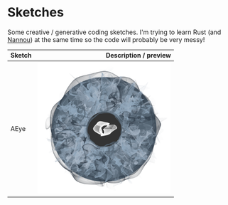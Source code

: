 Sketches
========

Some creative / generative coding sketches.  I'm trying to learn Rust (and [Nannou](https://github.com/nannou-org/nannou)) at the same time so the code will probably be very messy!

| Sketch | Description / preview                   |
| :----- | --------------------:                   |
| AEye   | <img src="aeye/img/aeye.png" width=300> |



